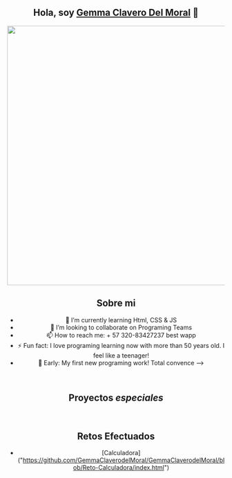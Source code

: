 <div align="center">
<h2 align="center">Hola, soy <a href="https://aristi.dev">Gemma Clavero Del Moral</a> 👋</h2>
  
<img src="https://scontent.fbog4-2.fna.fbcdn.net/v/t39.30808-6/394629550_10159648767773015_7797868047638462194_n.jpg?stp=dst-jpg_p720x720&_nc_cat=102&ccb=1-7&_nc_sid=5f2048&_nc_ohc=x6J5AE7Jdp0AX93lWWK&_nc_ht=scontent.fbog4-2.fna&oh=00_AfB-zW09lDJqhQ95100hRPYZiuFyLBMoZ5cbPgh9xpmLCg&oe=653D35BA" width="600px" align="center">
<br>

## Sobre mi

- 🌱 I’m currently learning Html, CSS & JS
- 👯 I’m looking to collaborate on Programing Teams
- 📫 How to reach me: + 57 320-83427237 best wapp
- ⚡ Fun fact: I love programing learning now with more than 50 years old. I feel like a teenager!
- 🔭 Early:  My first new programing work! Total convence
-->
<br>

## Proyectos *especiales*
<br>

## Retos Efectuados
- [Calculadora] ("https://github.com/GemmaClaverodelMoral/GemmaClaverodelMoral/blob/Reto-Calculadora/index.html")
